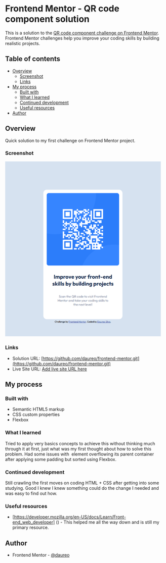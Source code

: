 # Frontend Mentor - QR code component solution

This is a solution to the [QR code component challenge on Frontend Mentor](https://www.frontendmentor.io/challenges/qr-code-component-iux_sIO_H). Frontend Mentor challenges help you improve your coding skills by building realistic projects. 

## Table of contents

- [Overview](#overview)
  - [Screenshot](#screenshot)
  - [Links](#links)
- [My process](#my-process)
  - [Built with](#built-with)
  - [What I learned](#what-i-learned)
  - [Continued development](#continued-development)
  - [Useful resources](#useful-resources)
- [Author](#author)



## Overview

Quick solution to my first challenge on Frontend Mentor project.

### Screenshot

![](/design/screenshot.png)

### Links

- Solution URL: [https://github.com/daureo/frontend-mentor.git](https://github.com/daureo/frontend-mentor.git)
- Live Site URL: [Add live site URL here](https://your-live-site-url.com)

## My process


### Built with

- Semantic HTML5 markup
- CSS custom properties
- Flexbox


### What I learned

Tried to apply very basics concepts to achieve this without thinking much through it at first, just what was my first thought about how to solve this problem.
Had some issues with <img> element overflowing its parent container after applying some padding but sorted using Flexbox.


### Continued development

Still crawling the first moves on coding HTML + CSS after getting into some studying. Good I knew I knew something could do the change I needed and was easy to find out how.

### Useful resources

- [https://developer.mozilla.org/en-US/docs/Learn/Front-end_web_developer] () - This helped me all the way down and is still my primary resource. 

## Author

- Frontend Mentor - [@daureo](https://www.frontendmentor.io/profile/daureo)
